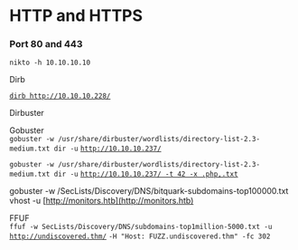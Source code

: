# HTTP and HTTPS

### Port 80 and 443

`nikto -h 10.10.10.10`

Dirb

[ `dirb http://10.10.10.228/`](http://10.10.10.228/portal/)

Dirbuster

Gobuster  
`gobuster -w /usr/share/dirbuster/wordlists/directory-list-2.3-medium.txt dir -u` [`http://10.10.10.237/`](http://10.10.10.237/)

`gobuster -w /usr/share/dirbuster/wordlists/directory-list-2.3-medium.txt dir -u` [`http://10.10.10.237/ -t 42 -x .php,.txt`](http://10.10.10.237/)

gobuster -w /SecLists/Discovery/DNS/bitquark-subdomains-top100000.txt vhost -u [http://monitors.htb](http://monitors.htb)

FFUF  
`ffuf -w SecLis­ts/­Dis­cov­ery­/DN­S/s­ubd­oma­ins­-to­p1m­ill­ion­-50­00.txt -u` [`http:/­/un­dis­cov­ere­d.thm/`](https://cheatography.com/"http://undiscovered.thm/") `-H "­Host: FUZZ.u­ndi­sco­ver­ed.t­hm­" -fc 302`



